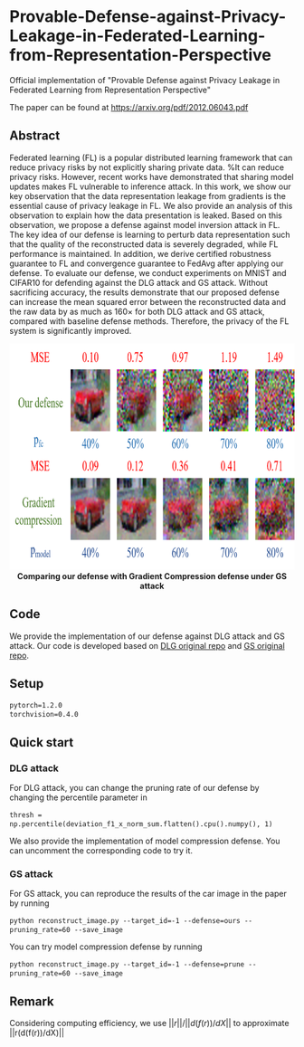 # Provable-Defense-against-Privacy-Leakage-in-Federated-Learning-from-Representation-Perspective
Official implementation of "Provable Defense against Privacy Leakage in Federated Learning from Representation Perspective"

The paper can be found at https://arxiv.org/pdf/2012.06043.pdf

## Abstract

Federated learning (FL) is a popular distributed learning framework that can reduce privacy risks by not explicitly sharing private data. %It can reduce privacy risks. 
However, recent works have demonstrated that sharing model updates makes FL vulnerable to inference attack. In this work, we show our key observation that the data representation leakage from gradients is the essential cause of privacy leakage in FL. We also provide an analysis of this observation to explain how the data presentation is leaked. 
Based on this observation, we propose a defense against model inversion attack in FL. The key idea of our defense is learning to perturb data representation such that the quality of the reconstructed data is severely degraded, while FL performance is maintained. In addition, we derive certified robustness guarantee to FL and convergence guarantee to FedAvg after applying our defense. 
To evaluate our defense, we conduct experiments on MNIST and CIFAR10 for defending against the DLG attack and GS attack. Without sacrificing accuracy, the results demonstrate that our proposed defense can increase the mean squared error between the reconstructed data and the raw data by as much as 160$\times$ for both DLG attack and GS attack, compared with baseline defense methods. Therefore, the privacy of the FL system is significantly improved.


<div align=center><img src="https://github.com/jeremy313/FLDRep/blob/main/GS_defense.png" width="800" height="400" alt="show"/><br/>
<b>Comparing our defense with Gradient Compression defense under GS attack</b>
</div> 


## Code

We provide the implementation of our defense against DLG attack and GS attack. Our code is developed based on [DLG original repo](https://github.com/mit-han-lab/dlg) and [GS original repo](https://github.com/JonasGeiping/invertinggradients).

## Setup
```
pytorch=1.2.0
torchvision=0.4.0
```

## Quick start

### DLG attack
For DLG attack, you can change the pruning rate of our defense by changing the percentile parameter in
```
thresh = np.percentile(deviation_f1_x_norm_sum.flatten().cpu().numpy(), 1)
```
We also provide the implementation of model compression defense. You can uncomment the corresponding code to try it.

### GS attack
For GS attack, you can reproduce the results of the car image in the paper by running
```
python reconstruct_image.py --target_id=-1 --defense=ours --pruning_rate=60 --save_image
```
You can try model compression defense by running 
```
python reconstruct_image.py --target_id=-1 --defense=prune --pruning_rate=60 --save_image
```
## Remark
Considering computing efficiency, we use $||r||/||d(f(r))/dX||$ to approximate ||r(d(f(r))/dX)||
